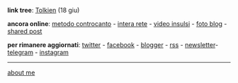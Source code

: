 **link tree**: [Tolkien](https://cacioman.github.io/ingiro-w22y22-tolkien.html) (18 giu)

**ancora online**: [metodo controcanto](https://cacioman.github.io/MetodoControcanto.html) - [intera rete](https://cacioman.github.io/interarete.html) - [video insulsi](https://www.youtube.com/c/ClaudioGatti44) - [foto blog](https://flickr.com/photos/cacioman/) - [shared post](https://t.me/s/cacioshared)  

**per rimanere aggiornati**: [twitter](https://twitter.com/cacioman) - [facebook](https://www.facebook.com/ClaudioGatti63) - [blogger](https://cacioman.blogspot.com/) - [rss](http://feeds2.feedburner.com/cacioman) - [newsletter](https://tinyletter.com/cacioman)- [telegram](https://t.me/s/cacioman) - [instagram](https://www.instagram.com/cacioman63/)

---    
[about me](https://about.me/cacioman) 
